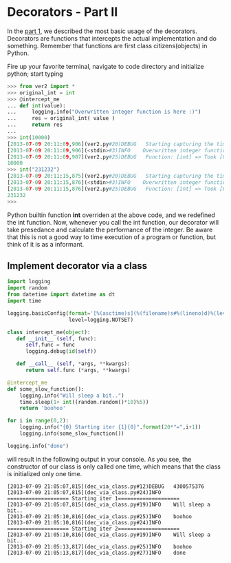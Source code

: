 # Decorators - Part II

In the [part 1](http://pythonarticles.com/decorators_part1.html), we described the most basic usage of the decorators. Decorators are functions that intercepts the actual implementation
and do something. Remember that functions are first class citizens(objects) in Python.

Fire up your favorite terminal, navigate to code directory and initialize python; start typing 

```python
>>> from ver2 import *
>>> original_int = int
>>> @intercept_me
... def int(value):
...     logging.info("Overwritten integer function is here :)")
...     res = original_int( value )
...     return res
... 
>>> int(10000)
[2013-07-09 20:11:09,906](ver2.py#20)DEBUG   Starting capturing the time of the executing 'int'
[2013-07-09 20:11:09,906](<stdin>#3)INFO    Overwritten integer function is here :)
[2013-07-09 20:11:09,907](ver2.py#25)DEBUG   Function: [int] => Took [0:00:00.000226]
10000
>>> int("231232")
[2013-07-09 20:11:15,875](ver2.py#20)DEBUG   Starting capturing the time of the executing 'int'
[2013-07-09 20:11:15,876](<stdin>#3)INFO    Overwritten integer function is here :)
[2013-07-09 20:11:15,876](ver2.py#25)DEBUG   Function: [int] => Took [0:00:00.000315]
231232
>>> 

```

Python builtin function **int** overriden at the above code, and we redefined the int function. Now, whenever you call
the int function, our decorator will take presedance and calculate the performance of the integer. Be aware that
this is not a good way to time execution of a program or function, but think of it is as a informant.

Implement decorator via a class
-------------------------------

```python
import logging
import random
from datetime import datetime as dt
import time

logging.basicConfig(format='[%(asctime)s](%(filename)s#%(lineno)d)%(levelname)-7s %(message)s',
                    level=logging.NOTSET)

class intercept_me(object):
   def __init__ (self, func):
      self.func = func
      logging.debug(id(self))

   def __call__ (self, *args, **kwargs):
      return self.func (*args, **kwargs)

@intercept_me
def some_slow_function():
    logging.info("Will sleep a bit..")
    time.sleep(1+ int((random.random()*10)%5))
    return 'boohoo'

for i in range(0,2):
    logging.info("{0} Starting iter {1}{0}".format(20*"=",i+1))
    logging.info(some_slow_function())

logging.info("done")
```

will result in the following output in your console. As you see, the constructor of our class is only called one time,
which means that the class is initialized only one time.

```
[2013-07-09 21:05:07,815](dec_via_class.py#12)DEBUG   4300575376
[2013-07-09 21:05:07,815](dec_via_class.py#24)INFO    ==================== Starting iter 1====================
[2013-07-09 21:05:07,815](dec_via_class.py#19)INFO    Will sleep a bit..
[2013-07-09 21:05:10,816](dec_via_class.py#25)INFO    boohoo
[2013-07-09 21:05:10,816](dec_via_class.py#24)INFO    ==================== Starting iter 2====================
[2013-07-09 21:05:10,816](dec_via_class.py#19)INFO    Will sleep a bit..
[2013-07-09 21:05:13,817](dec_via_class.py#25)INFO    boohoo
[2013-07-09 21:05:13,817](dec_via_class.py#27)INFO    done
```


